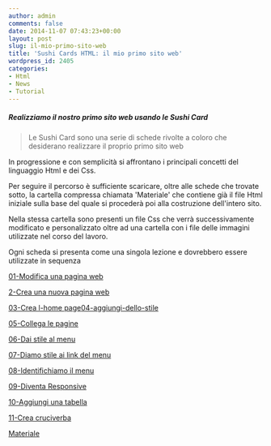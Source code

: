 ```yaml
---
author: admin
comments: false
date: 2014-11-07 07:43:23+00:00
layout: post
slug: il-mio-primo-sito-web
title: 'Sushi Cards HTML: il mio primo sito web'
wordpress_id: 2405
categories:
- Html
- News
- Tutorial
---
```


##### Realizziamo il nostro primo sito web usando le Sushi Card

<blockquote>Le Sushi Card sono una serie di schede rivolte a coloro che desiderano realizzare il proprio primo sito web</blockquote>

In progressione e con semplicità si affrontano i principali concetti del linguaggio Html e dei Css.


Per seguire il percorso è sufficiente scaricare, oltre alle schede che trovate sotto, la cartella compressa chiamata 'Materiale' che contiene già il file Html iniziale sulla base del quale si procederà poi alla costruzione dell'intero sito.


Nella stessa cartella sono presenti un file Css che verrà successivamente modificato e personalizzato oltre ad una cartella con i file delle immagini utilizzate nel corso del lavoro.


Ogni scheda si presenta come una singola lezione e dovrebbero essere utilizzate in sequenza


[01-Modifica una pagina web](http://coderdojomilano.it/wp-content/uploads/2014/11/01-Modifica-una-pagina-web.pdf)

[2-Crea una nuova pagina web](http://coderdojomilano.it/wp-content/uploads/2014/11/02-Crea-una-nuova-pagina-web.pdf)

[03-Crea l-home page](http://coderdojomilano.it/wp-content/uploads/2014/11/03-Crea-l-home-page.pdf)[04-aggiungi-dello-stile](http://coderdojomilano.it/wp-content/uploads/2014/11/04-aggiungi-dello-stile.pdf)

[05-Collega le pagine](http://coderdojomilano.it/wp-content/uploads/2014/11/05-Collega-le-pagine.pdf)

[06-Dai stile al menu](http://coderdojomilano.it/wp-content/uploads/2014/11/06-Dai-stile-al-menu.pdf)

[07-Diamo stile ai link del menu](http://coderdojomilano.it/wp-content/uploads/2014/11/07-Diamo-stile-ai-link-del-menu.pdf)

[08-Identifichiamo il menu](http://coderdojomilano.it/wp-content/uploads/2014/11/08-Identifichiamo-il-menu.pdf)

[09-Diventa Responsive](http://coderdojomilano.it/wp-content/uploads/2014/11/09-Diventa-Responsive.pdf)

[10-Aggiungi una tabella](http://coderdojomilano.it/wp-content/uploads/2014/11/10-Aggiungi-una-tabella.pdf)

[11-Crea cruciverba](http://coderdojomilano.it/wp-content/uploads/2014/11/11-Crea-cruciverba.pdf)

[Materiale](http://coderdojomilano.it/wp-content/uploads/2014/11/Materiale.zip)


